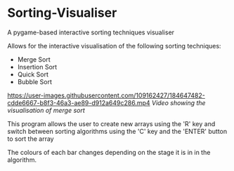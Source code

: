 # Sorting-Visualiser
A pygame-based interactive sorting techniques visualiser

Allows for the interactive visualisation of the following sorting techniques:

* Merge Sort
* Insertion Sort
* Quick Sort
* Bubble Sort

https://user-images.githubusercontent.com/109162427/184647482-cdde6667-b8f3-46a3-ae89-d912a649c286.mp4
_Video showing the visualisation of merge sort_

This program allows the user to create new arrays using the 'R' key and switch between sorting algorithms using the 'C' key and the 'ENTER' button to sort the array

The colours of each bar changes depending on the stage it is in in the algorithm.

